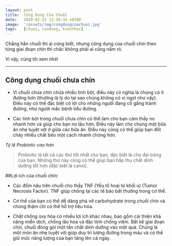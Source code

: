 ```yaml
---
layout: post
title:  Công Dụng Của Chuối
date:   2020-02-21 13:30:35 +0300
image:  '/assets/img/congdungcuachuoi.jpg'
tags:   [chuoi, condung, kienthuc]
---
```

Chẳng hẳn chuối thì ai cũng biết, nhưng công dụng của chuối chín theo từng giai đoạn chín thì chắc không phải ai cũng nắm rõ.

Vì vậy, cùng tôi xem nhé!

---

## Công dụng chuối chưa chín

- Vì chuối chưa chín chứa nhiều tinh bột, điều này có nghĩa là chúng có ít đường hơn (thường là lý do tại sao chúng không có vị ngọt như vậy). Điều này có thể đặc biệt có lợi cho những người đang cố gắng tránh đường, như người mắc bệnh tiểu đường.

- Các tinh bột trong chuối chưa chín có thể làm cho bạn cảm thấy no nhanh hơn và giúp cho bạn no lâu hơn. Điều này làm cho chúng một bữa ăn nhẹ tuyệt vời ở giữa các bữa ăn. Điều này cũng có thể giúp bạn đốt cháy nhiều chất béo một cách nhanh chóng hơn.

*Tỷ lệ Probiotic cao hơn*

>Probiotic là tất cả các thứ tốt nhất cho bạn, đặc biệt là cho đại tràng của bạn. Những thứ này cũng có thể giúp bạn hấp thụ chất dinh dưỡng tốt hơn (đặc biệt là canxi).

##Lợi ích của chuối chín:

- Các đốm nâu trên chuối cho thấy TNF (Yếu tố hoại tử khối u) (Tumor Necrosis Factor). TNF giúp chống lại các tế bào bất thường trong cơ thể.

- Cơ thể của bạn có thể dễ dàng phá vỡ carbohydrate trong chuối chín và chúng thậm chí có thể hỗ trợ tiêu hóa.

- Chất chống oxy hóa có nhiều lợi ích khác nhau, bao gồm cải thiện khả năng miễn dịch, chống lão hóa và đặc tính chống viêm. Bất kể giai đoạn chín, chuối đóng gói một tấn chất dinh dưỡng vào một quả. Chúng là một món ăn nhẹ tuyệt vời giúp duy trì lượng đường trong máu và có thể giữ mức năng lượng của bạn tăng lên cả ngày.
